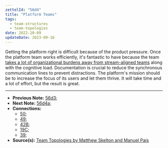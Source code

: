 ```yaml
---
zettelId: "56d4"
title: "Platform Teams"
tags:
  - team-structures
  - team-topologies
date: 2022-10-09
updateDate: 2023-09-16
---
```


Getting the platform right is difficult because of the product pressure. Once the platform team works efficiently, it's fantastic to have because the team [takes a lot of organizational burdens away from stream-aligned teams](/notes/56d1/) along with the cognitive load. Documentation is crucial to reduce the synchronous communication lines to prevent distractions. The platform's mission should be to increase the focus of its users and let them thrive. It will take time and a lot of effort, but the result is great.

---

- **Previous Note:** [56d3](/notes/56d3/);
- **Next Note:** [56d4a](/notes/56d4a/);
- **Connections:**
  - [50](/notes/50/);
  - [49](/notes/49/);
  - [42B](/notes/42b/);
  - [19C](/notes/19c/);
  - [39](/notes/39/);
- **Source(s):** [Team Topologies by Matthew Skelton and Manuel Pais](/books/team-topologies-book-review-summary-and-notes/)
